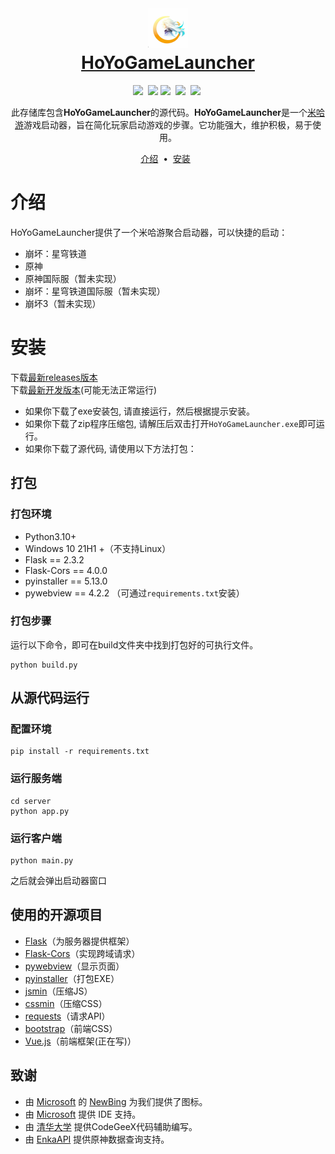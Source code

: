 <h1 align="center">
  <img src="images\icon.png" width="64px" height="64px">
  <br>
  <a href="https://github.com/moyanj/HoYoGameLauncher">
    HoYoGameLauncher
  </a>
</h1>
<p align="center">
    <a target="_blank" href="https://github.com/moyanj"><img src="https://img.shields.io/badge/github-moyanj-brightgreen.svg"/></a>&nbsp;
    <a href="https://github.com/psf/black"><img src="https://img.shields.io/badge/Code%20Style-black-000000.svg"/></a>
    <a target="_blank" ><img src="https://img.shields.io/badge/License-BSD-brightgreen.svg" /></a>&nbsp;
    <a target="_blank" ><img src="https://img.shields.io/github/languages/top/moyanj/HoYoGameLauncher.svg" /></a>&nbsp;
    <a target="_blank" ><img src="https://img.shields.io/github/commit-activity/t/moyanj/HoYoGameLauncher" /></a>&nbsp;
</p>
<p align="center">
  此存储库包含<strong>HoYoGameLauncher</strong>的源代码。<strong>HoYoGameLauncher</strong>是一个<a href="https://www.mihoyo.com">米哈游</a>游戏启动器，旨在简化玩家启动游戏的步骤。它功能强大，维护积极，易于使用。
</p>

<p align="center">
<a href="#介绍">介绍</a> &nbsp;&bull;&nbsp;
<a href="#安装">安装</a> &nbsp;<!--&bull;&nbsp;
 <a href="https://github.com/moyanj/HoYoGameLauncher/dev.md">开发文档</a> -->
</p>

# 介绍
HoYoGameLauncher提供了一个米哈游聚合启动器，可以快捷的启动：
- 崩坏：星穹铁道
- 原神
- 原神国际服（暂未实现）
- 崩坏：星穹铁道国际服（暂未实现）
- 崩坏3（暂未实现）


# 安装
下载[最新releases版本](https://github.com/moyanj/HoYoGameLauncher/releases/latest)<br/>
下载[最新开发版本](https://github.com/moyanj/HoYoGameLauncher/actions/workflows/package.yml)(可能无法正常运行)<br/>

- 如果你下载了exe安装包, 请直接运行，然后根据提示安装。<br/>
- 如果你下载了zip程序压缩包, 请解压后双击打开`HoYoGameLauncher.exe`即可运行。<br/>
- 如果你下载了源代码, 请使用以下方法打包：<br/>
## 打包
### 打包环境
- Python3.10+
- Windows 10 21H1 +（不支持Linux）
- Flask == 2.3.2
- Flask-Cors == 4.0.0
- pyinstaller == 5.13.0
- pywebview == 4.2.2
（可通过`requirements.txt`安装）
### 打包步骤
运行以下命令，即可在build文件夹中找到打包好的可执行文件。

```shell
python build.py
```
## 从源代码运行
### 配置环境

```shell
pip install -r requirements.txt
```

### 运行服务端

```shell
cd server
python app.py
```

### 运行客户端

```
python main.py
```

之后就会弹出启动器窗口
## 使用的开源项目
- [Flask](https://github.com/pallets/flask)（为服务器提供框架）
- [Flask-Cors](https://github.com/corydolphin/flask-cors)（实现跨域请求）
- [pywebview](https://github.com/r0x0r/pywebview)（显示页面）
- [pyinstaller](https://github.com/pyinstaller/pyinstaller)（打包EXE）
- [jsmin](https://github.com/tikitu/jsmin)（压缩JS）
- [cssmin](https://github.com/mir-rs/cssmin)（压缩CSS）
- [requests](https://github.com/psf/requests)（请求API）
- [bootstrap](https://github.com/twbs/bootstrap)（前端CSS）
- [Vue.js](https://github.com/vuejs/vue)（前端框架(正在写)）



## 致谢
- 由 [Microsoft](https://www.microsoft.com/) 的 [NewBing](https://www.bing.com/new) 为我们提供了图标。
- 由 [Microsoft](https://code.visualstudio.com/) 提供 IDE 支持。
- 由 [清华大学](https://github.com/THUDM) 提供CodeGeeX代码辅助编写。
- 由 [EnkaAPI](https://enka.network/) 提供原神数据查询支持。
